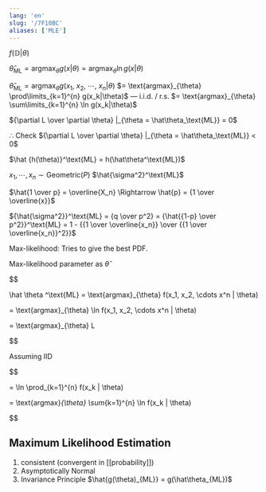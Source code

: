 ```yaml
---
lang: 'en'
slug: '/7F10BC'
aliases: ['MLE']
---
```


$f(\mathbb{D} | \theta)$

$\hat{\theta}_\text{ML} = \text{argmax}_{\theta} g(x|\theta) = \text{argmax}_{\theta} \ln g(x | \theta)$

$\hat{\theta}_\text{ML} = \text{argmax}_{\theta} g(x_1,~x_2,~\cdots,~x_n | \theta)$
$= \text{argmax}_{\theta} \prod\limits_{k=1}^{n} g(x_k|\theta)$ — i.i.d. / r.s.
$= \text{argmax}_{\theta} \sum\limits_{k=1}^{n} \ln g(x_k|\theta)$

${\partial L \over \partial \theta} |_{\theta = \hat\theta_\text{ML}} = 0$

$\therefore$ Check ${\partial L \over \partial \theta} |_{\theta = \hat\theta_\text{ML}} < 0$

$\hat {h(\theta)}^\text{ML} = h(\hat\theta^\text{ML})$

$x_1, \cdots, x_n \sim \text{Geometric} (P)$ $\hat{\sigma^2}^\text{ML}$

$\hat{1 \over p} = \overline{X_n} \Rightarrow \hat{p} = {1 \over \overline{x}}$

${\hat{\sigma^2}}^\text{ML} = {q \over p^2} = {\hat{{1-p} \over p^2}}^\text{ML} = 1 - {{1 \over \overline{x_n}}  \over {{1 \over \overline{x_n}}^2}}$

Max-likelihood: Tries to give the best PDF.

Max-likelihood parameter as $\hat \theta$

$$

\hat \theta ^\text{ML} = \text{argmax}_{\theta} f(x_1, x_2, \cdots x^n | \theta)

= \text{argmax}_{\theta} \ln f(x_1, x_2, \cdots x^n | \theta)

= \text{argmax}_{\theta} L


$$

Assuming IID

$$

= \ln \prod_{k=1}^{n} f(x_k | \theta)

= \text{argmax}_{\theta} \sum_{k=1}^{n} \ln f(x_k | \theta)


$$

## Maximum Likelihood Estimation

1. consistent (convergent in [[probability]])
2. Asymptotically Normal
3. Invariance Principle $\hat{g(\theta)_{ML}} = g(\hat\theta_{ML})$
